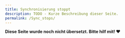 ```yaml
---
title: Synchronisierung stoppt
description: TODO - Kurze Beschreibung dieser Seite.
permalink: /Sync_stops/
---
```


**Diese Seite wurde noch nicht übersetzt. Bitte hilf mit! ❤**
